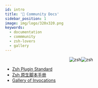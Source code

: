 ```yaml
---
id: intro
title: '👥 Community Docs'
sidebar_position: 1
image: img/logo/320x320.png
keywords:
  - documentation
  - commmunity
  - zsh-lovers
  - gallery
---
```


<div align="center">

![zsh](/img/zsh/zsh1.png#gh-dark-mode-only)![zsh](/img/zsh/zsh2.png#gh-light-mode-only)

</div>

- [Zsh Plugin Standard](/community/zsh_plugin_standard)
- [Zsh 原生脚本手册](/community/zsh_handbook)
- [Gallery of Invocations](/community/gallery/collection)
